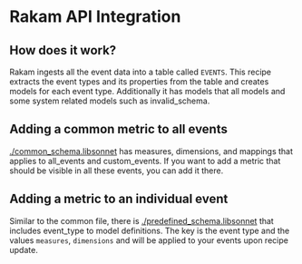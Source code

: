 # Rakam API Integration

## How does it work?

Rakam ingests all the event data into a table called `EVENTS`. This recipe extracts the event types and its properties from the table and creates models for each event type. Additionally it has models that all models and some system related models such as invalid_schema.

## Adding a common metric to all events
[./common_schema.libsonnet](common_schema.libsonnet) has measures, dimensions, and mappings that applies to all_events and custom_events. If you want to add a metric that should be visible in all these events, you can add it there.

## Adding a metric to an individual event
Similar to the common file, there is [./predefined_schema.libsonnet](predefined_schema.libsonnet) that includes event_type to model definitions. The key is the event type and the values `measures`, `dimensions` and will be applied to your events upon recipe update.
